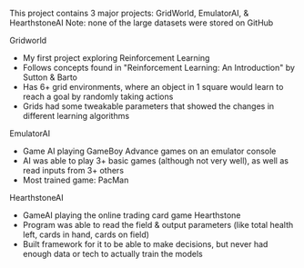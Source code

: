 This project contains 3 major projects: GridWorld, EmulatorAI, & HearthstoneAI
Note: none of the large datasets were stored on GitHub

Gridworld
 - My first project exploring Reinforcement Learning
 - Follows concepts found in "Reinforcement Learning: An Introduction" by Sutton & Barto
 - Has 6+ grid environments, where an object in 1 square would learn to reach a goal by randomly taking actions
 - Grids had some tweakable parameters that showed the changes in different learning algorithms

EmulatorAI
 - Game AI playing GameBoy Advance games on an emulator console
 - AI was able to play 3+ basic games (although not very well), as well as read inputs from 3+ others
 - Most trained game: PacMan

HearthstoneAI
 - GameAI playing the online trading card game Hearthstone
 - Program was able to read the field & output parameters (like total health left, cards in hand, cards on field)
 - Built framework for it to be able to make decisions, but never had enough data or tech to actually train the models
